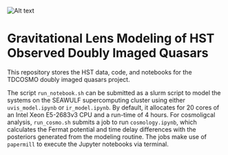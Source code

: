 ![Alt text](tdcosmo.png)

# Gravitational Lens Modeling of HST Observed Doubly Imaged Quasars

This repository stores the HST data, code, and notebooks for the TDCOSMO doubly imaged quasars project. 

The script ```run_notebook.sh``` can be submitted as a slurm script to model the systems on the SEAWULF supercomputing cluster using either ```uvis_model.ipynb``` or ```ir_model.ipynb```. By default, it allocates for 20 cores of an Intel Xeon E5-2683v3 CPU and a run-time of 4 hours. For cosmoligcal analysis, ```run_cosmo.sh``` submits a job to run ```cosmology.ipynb```, which calculates the Fermat potential and time delay differences with the posteriors generated from the modeling routine. The jobs make use of ```papermill``` to execute the Jupyter notebooks via terminal.